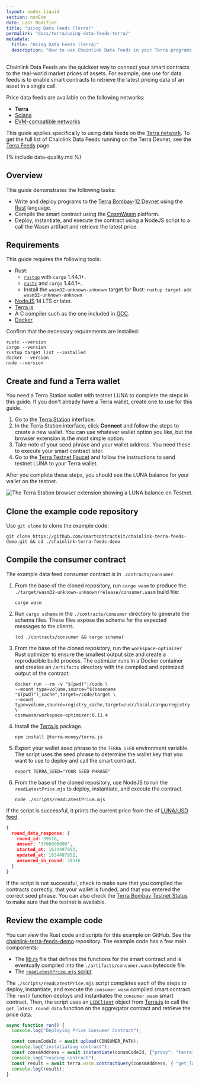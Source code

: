 ```yaml
---
layout: nodes.liquid
section: nonEvm
date: Last Modified
title: "Using Data Feeds (Terra)"
permalink: "docs/terra/using-data-feeds-terra/"
metadata:
  title: "Using Data Feeds (Terra)"
  description: "How to use Chainlink Data Feeds in your Terra programs."
---
```


Chainlink Data Feeds are the quickest way to connect your smart contracts to the real-world market prices of assets. For example, one use for data feeds is to enable smart contracts to retrieve the latest pricing data of an asset in a single call.

Price data feeds are available on the following networks:
- **Terra**
- [Solana](/docs/solana/using-data-feeds-solana/)
- [EVM-compatible networks](/docs/get-the-latest-price/)

This guide applies specifically to using data feeds on the [Terra network](https://www.terra.money/). To get the full list of Chainlink Data Feeds running on the Terra Devnet, see the [Terra Feeds](/docs/terra/data-feeds-terra/) page.

{% include data-quality.md %}

## Overview

This guide demonstrates the following tasks:

- Write and deploy programs to the [Terra Bombay-12 Devnet](https://finder.terra.money/bombay-12/) using the [Rust](https://docs.terra.money/Tutorials/Smart-contracts/Overview.html) language.
- Compile the smart contract using the [CosmWasm](https://docs.cosmwasm.com/docs/) platform.
- Deploy, instantiate, and execute the contract using a NodeJS script to a call the Wasm artifact and retrieve the latest price.

## Requirements

This guide requires the following tools:

- Rust:
  - [`rustup`](https://rustup.rs/) with `cargo` 1.44.1+.
  - [`rustc`](https://www.rust-lang.org/tools/install) and `cargo` 1.44.1+.
  - Install the `wasm32-unknown-unknown` target for Rust: `rustup target add wasm32-unknown-unknown`
- [NodeJS](https://nodejs.org/en/) 14 LTS or later.
- [Terra.js](https://terra-money.github.io/terra.js/#installation)
- A C compiler such as the one included in [GCC](https://gcc.gnu.org/install/).
- [Docker](https://www.docker.com/)

Confirm that the necessary requirements are installed:

```shell
rustc --version
cargo --version
rustup target list --installed
docker --version
node --version
```

## Create and fund a Terra wallet

You need a Terra Station wallet with testnet LUNA to complete the steps in this guide. If you don't already have a Terra wallet, create one to use for this guide.

1. Go to the [Terra Station](https://station.terra.money/wallet) interface.
1. In the Terra Station interface, click **Connect** and follow the steps to create a new wallet. You can use whatever wallet option you like, but the browser extension is the most simple option.
1. Take note of your seed phrase and your wallet address. You need these to execute your smart contract later.
1. Go to the [Terra Testnet Faucet](https://faucet.terra.money/) and follow the instructions to send testnet LUNA to your Terra wallet.

After you complete these steps, you should see the LUNA balance for your wallet on the testnet.

![The Terra Station browser extension showing a LUNA balance on Testnet.](/images/terra/terra-wallet.png)

## Clone the example code repository

Use `git clone` to clone the example code:

```shell
git clone https://github.com/smartcontractkit/chainlink-terra-feeds-demo.git && cd ./chainlink-terra-feeds-demo
```

## Compile the consumer contract

The example data feed consumer contract is in `.contracts/consumer`.

1. From the base of the cloned repository, run `cargo wasm` to
produce the `./target/wasm32-unknown-unknown/release/consumer.wasm` build file:

   ```shell
   cargo wasm
   ```

1. Run `cargo schema` in the `./contracts/consumer` directory to generate the schema files. These files expose the schema for the expected messages to the clients.

   ```shell
   (cd ./contracts/consumer && cargo schema)
   ```

1. From the base of the cloned repository, run the `workspace-optimizer` Rust optimizer to ensure the smallest output size and create a reproducible build process. The optimizer runs in a Docker container and creates an `/artifacts` directory with the compiled and optimized output of the contract:

   ```shell
   docker run --rm -v "$(pwd)":/code \
   --mount type=volume,source="$(basename "$(pwd)")_cache",target=/code/target \
   --mount type=volume,source=registry_cache,target=/usr/local/cargo/registry \
   cosmwasm/workspace-optimizer:0.11.4
   ```

1. Install the [Terra.js](https://terra-money.github.io/terra.js/#installation) package.

   ```shell
   npm install @terra-money/terra.js
   ```

1. Export your wallet seed phrase to the `TERRA_SEED` environment variable. The script uses the seed phrase to determine the wallet key that you want to use to deploy and call the smart contract.

   ```shell
   export TERRA_SEED="YOUR SEED PHRASE"
   ```

1. From the base of the cloned repository, use NodeJS to run the `readLatestPrice.mjs` to deploy, instantiate, and execute the contract.

   ```shell
   node ./scripts/readLatestPrice.mjs
   ```

If the script is successful, it prints the current price from the of [LUNA/USD feed](https://finder.terra.money/bombay-12/address/terra1u475ps69rmhpf4f4gx2pc74l7tlyu4hkj4wp9d).

```json
{
  round_data_response: {
    round_id: 39516,
    answer: '3706000000',
    started_at: 1634497952,
    updated_at: 1634497952,
    answered_in_round: 39516
  }
}
```

If the script is not successful, check to make sure that you compiled the contracts correctly, that your wallet is funded, and that you entered the correct seed phrase. You can also check the [Terra Bombay Testnet Status](https://status.terra.money/) to make sure that the testnet is available.

## Review the example code

You can view the Rust code and scripts for this example on GitHub. See the [chainlink-terra-feeds-demo](https://github.com/smartcontractkit/chainlink-terra-feeds-demo/) repository. The example code has a few main components:

- The [lib.rs](https://github.com/smartcontractkit/chainlink-terra-feeds-demo/blob/master/contracts/consumer/src/lib.rs) file that defines the functions for the smart contract and is eventually compiled into the `./artifacts/consumer.wasm` bytecode file.
- The [`readLatestPrice.mjs` script](https://github.com/smartcontractkit/chainlink-terra-feeds-demo/blob/master/scripts/readLatestPrice.mjs)

The `./scripts/readLatestPrice.mjs` script completes each of the steps to deploy, instantiate, and execute the `consumer.wasm` compiled smart contract. The `run()` function deploys and instantiates the `consumer.wasm` smart contract. Then, the script uses an [`LCDClient`](https://terra-money.github.io/terra-sdk-python/guides/lcdclient.html) object from [Terra.js](https://terra-money.github.io/terra.js/#installation) to call the `get_latest_round_data` function on the aggregator contract and retrieve the price data.

```javascript
async function run() {
  console.log("Deploying Price Consumer Contract");

  const consmCodeId = await upload(CONSUMER_PATH);
  console.log("instatiating contract");
  const consmAddress = await instantiate(consmCodeId, {"proxy": "terra1dw5ex5g802vgrek3nzppwt29tfzlpa38ep97qy"})
  console.log("reading contract");
  const result = await terra.wasm.contractQuery(consmAddress, { "get_latest_round_data": {} } )
  console.log(result);
}
```
